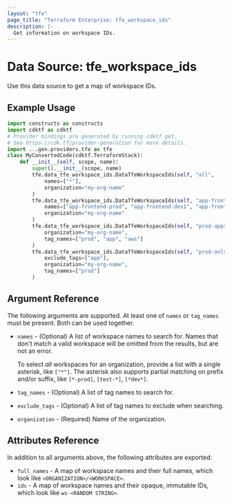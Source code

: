 ```yaml
---
layout: "tfe"
page_title: "Terraform Enterprise: tfe_workspace_ids"
description: |-
  Get information on workspace IDs.
---
```


# Data Source: tfe_workspace_ids

Use this data source to get a map of workspace IDs.

## Example Usage

```python
import constructs as constructs
import cdktf as cdktf
# Provider bindings are generated by running cdktf get.
# See https://cdk.tf/provider-generation for more details.
import ...gen.providers.tfe as tfe
class MyConvertedCode(cdktf.TerraformStack):
    def __init__(self, scope, name):
        super().__init__(scope, name)
        tfe.data_tfe_workspace_ids.DataTfeWorkspaceIds(self, "all",
            names=["*"],
            organization="my-org-name"
        )
        tfe.data_tfe_workspace_ids.DataTfeWorkspaceIds(self, "app-frontend",
            names=["app-frontend-prod", "app-frontend-dev1", "app-frontend-staging"],
            organization="my-org-name"
        )
        tfe.data_tfe_workspace_ids.DataTfeWorkspaceIds(self, "prod-apps",
            organization="my-org-name",
            tag_names=["prod", "app", "aws"]
        )
        tfe.data_tfe_workspace_ids.DataTfeWorkspaceIds(self, "prod-only",
            exclude_tags=["app"],
            organization="my-org-name",
            tag_names=["prod"]
        )
```

## Argument Reference

The following arguments are supported. At least one of `names` or `tag_names` must be present. Both can be used together.

* `names` - (Optional) A list of workspace names to search for. Names that don't
  match a valid workspace will be omitted from the results, but are not an error.

    To select _all_ workspaces for an organization, provide a list with a single
    asterisk, like `["*"]`. The asterisk also supports partial matching on prefix and/or suffix, like `[*-prod]`, `[test-*]`, `[*dev*]`.
* `tag_names` - (Optional) A list of tag names to search for.
* `exclude_tags` - (Optional) A list of tag names to exclude when searching.
* `organization` - (Required) Name of the organization.

## Attributes Reference

In addition to all arguments above, the following attributes are exported:

* `full_names` - A map of workspace names and their full names, which look like `<ORGANIZATION>/<WORKSPACE>`.
* `ids` - A map of workspace names and their opaque, immutable IDs, which look like `ws-<RANDOM STRING>`.

<!-- cache-key: cdktf-0.17.0-pre.15 input-a50ddfd1d990de8d1cbdba1a7182f9b5d086fbc397439bdd1d0bd057263938e3 -->